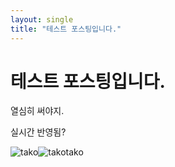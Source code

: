 ```yaml
---
layout: single
title: "테스트 포스팅입니다."
---
```


# 테스트 포스팅입니다.

열심히 써야지.



실시간 반영됨?

![tako](C:\Users\Programming\Documents\Yoo-JaeKwang-github-blog\Yoo-JaeKwang.github.io\images\2023-03-23-test\tako.gif)![takotako](C:\Users\Programming\Documents\Yoo-JaeKwang-github-blog\Yoo-JaeKwang.github.io\images\2023-03-23-test\takotako.png)
